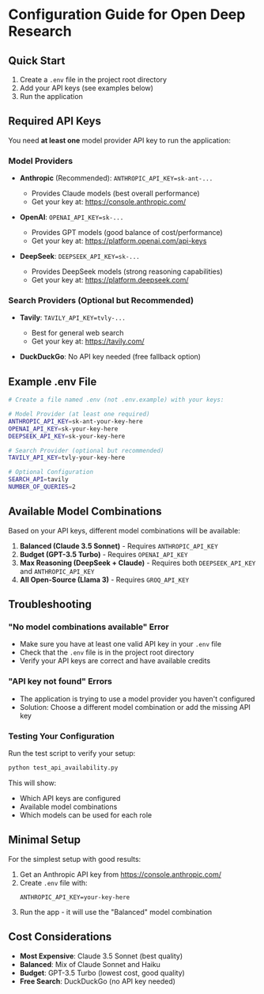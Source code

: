 # Configuration Guide for Open Deep Research

## Quick Start

1. Create a `.env` file in the project root directory
2. Add your API keys (see examples below)
3. Run the application

## Required API Keys

You need **at least one** model provider API key to run the application:

### Model Providers

- **Anthropic** (Recommended): `ANTHROPIC_API_KEY=sk-ant-...`
  - Provides Claude models (best overall performance)
  - Get your key at: https://console.anthropic.com/

- **OpenAI**: `OPENAI_API_KEY=sk-...`
  - Provides GPT models (good balance of cost/performance)
  - Get your key at: https://platform.openai.com/api-keys

- **DeepSeek**: `DEEPSEEK_API_KEY=sk-...`
  - Provides DeepSeek models (strong reasoning capabilities)
  - Get your key at: https://platform.deepseek.com/

### Search Providers (Optional but Recommended)

- **Tavily**: `TAVILY_API_KEY=tvly-...`
  - Best for general web search
  - Get your key at: https://tavily.com/

- **DuckDuckGo**: No API key needed (free fallback option)

## Example .env File

```bash
# Create a file named .env (not .env.example) with your keys:

# Model Provider (at least one required)
ANTHROPIC_API_KEY=sk-ant-your-key-here
OPENAI_API_KEY=sk-your-key-here
DEEPSEEK_API_KEY=sk-your-key-here

# Search Provider (optional but recommended)
TAVILY_API_KEY=tvly-your-key-here

# Optional Configuration
SEARCH_API=tavily
NUMBER_OF_QUERIES=2
```

## Available Model Combinations

Based on your API keys, different model combinations will be available:

1. **Balanced (Claude 3.5 Sonnet)** - Requires `ANTHROPIC_API_KEY`
2. **Budget (GPT-3.5 Turbo)** - Requires `OPENAI_API_KEY`
3. **Max Reasoning (DeepSeek + Claude)** - Requires both `DEEPSEEK_API_KEY` and `ANTHROPIC_API_KEY`
4. **All Open-Source (Llama 3)** - Requires `GROQ_API_KEY`

## Troubleshooting

### "No model combinations available" Error
- Make sure you have at least one valid API key in your `.env` file
- Check that the `.env` file is in the project root directory
- Verify your API keys are correct and have available credits

### "API key not found" Errors
- The application is trying to use a model provider you haven't configured
- Solution: Choose a different model combination or add the missing API key

### Testing Your Configuration

Run the test script to verify your setup:

```bash
python test_api_availability.py
```

This will show:
- Which API keys are configured
- Available model combinations
- Which models can be used for each role

## Minimal Setup

For the simplest setup with good results:

1. Get an Anthropic API key from https://console.anthropic.com/
2. Create `.env` file with:
   ```
   ANTHROPIC_API_KEY=your-key-here
   ```
3. Run the app - it will use the "Balanced" model combination

## Cost Considerations

- **Most Expensive**: Claude 3.5 Sonnet (best quality)
- **Balanced**: Mix of Claude Sonnet and Haiku
- **Budget**: GPT-3.5 Turbo (lowest cost, good quality)
- **Free Search**: DuckDuckGo (no API key needed) 
